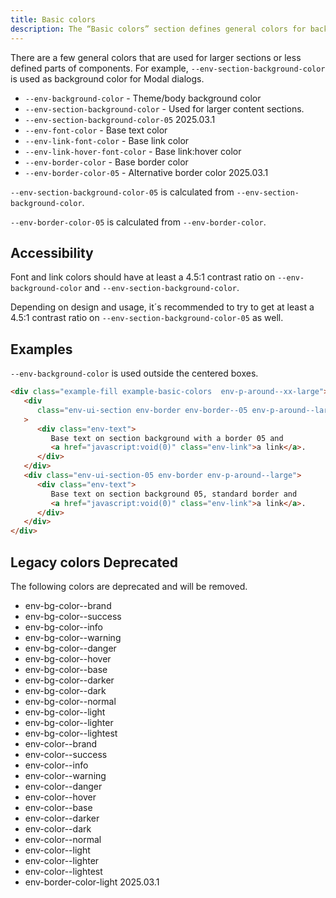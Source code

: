 ```yaml
---
title: Basic colors
description: The “Basic colors” section defines general colors for backgrounds, text, links, and borders.
---
```


There are a few general colors that are used for
larger sections or less defined parts of components.
For example, `--env-section-background-color`
is used as background color for Modal dialogs.

-  `--env-background-color` - Theme/body background color
-  `--env-section-background-color` - Used for larger content sections.
-  `--env-section-background-color-05` <span class="env-badge env-badge--info">2025.03.1</span>
-  `--env-font-color` - Base text color
-  `--env-link-font-color` - Base link color
-  `--env-link-hover-font-color` - Base link:hover color
-  `--env-border-color` - Base border color
-  `--env-border-color-05` - Alternative border color <span class="env-badge env-badge--info">2025.03.1</span>

`--env-section-background-color-05` is calculated from `--env-section-background-color`.

`--env-border-color-05` is calculated from `--env-border-color`.

## Accessibility

Font and link colors should have at least a 4.5:1 contrast ratio on `--env-background-color` and `--env-section-background-color`.

Depending on design and usage, it´s recommended to try to get at least a 4.5:1 contrast ratio on `--env-section-background-color-05` as well.

## Examples

`--env-background-color` is used outside the centered boxes.

```html
<div class="example-fill example-basic-colors  env-p-around--xx-large">
   <div
      class="env-ui-section env-border env-border--05 env-p-around--large env-m-bottom--large"
   >
      <div class="env-text">
         Base text on section background with a border 05 and
         <a href="javascript:void(0)" class="env-link">a link</a>.
      </div>
   </div>
   <div class="env-ui-section-05 env-border env-p-around--large">
      <div class="env-text">
         Base text on section background 05, standard border and
         <a href="javascript:void(0)" class="env-link">a link</a>.
      </div>
   </div>
</div>
```

## Legacy colors <span class="doc-badge doc-badge--danger">Deprecated</span>

The following colors are deprecated and will be removed.

-  env-bg-color--brand
-  env-bg-color--success
-  env-bg-color--info
-  env-bg-color--warning
-  env-bg-color--danger
-  env-bg-color--hover
-  env-bg-color--base
-  env-bg-color--darker
-  env-bg-color--dark
-  env-bg-color--normal
-  env-bg-color--light
-  env-bg-color--lighter
-  env-bg-color--lightest
-  env-color--brand
-  env-color--success
-  env-color--info
-  env-color--warning
-  env-color--danger
-  env-color--hover
-  env-color--base
-  env-color--darker
-  env-color--dark
-  env-color--normal
-  env-color--light
-  env-color--lighter
-  env-color--lightest
-  env-border-color-light <span class="doc-badge doc-badge--danger">2025.03.1</span>
